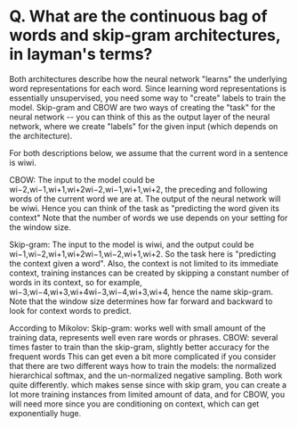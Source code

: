 # Q. What are the continuous bag of words and skip-gram architectures, in layman's terms?

Both architectures describe how the neural network "learns" the underlying word representations for each word. Since learning word representations is essentially unsupervised, you need some way to "create" labels to train the model. Skip-gram and CBOW are two ways of creating the "task" for the neural network -- you can think of this as the output layer of the neural network, where we create "labels" for the given input (which depends on the architecture).

For both descriptions below, we assume that the current word in a sentence is wiwi.

CBOW: The input to the model could be wi−2,wi−1,wi+1,wi+2wi−2,wi−1,wi+1,wi+2, the preceding and following words of the current word we are at. The output of the neural network will be wiwi. Hence you can think of the task as "predicting the word given its context"
Note that the number of words we use depends on your setting for the window size.

Skip-gram: The input to the model is wiwi, and the output could be wi−1,wi−2,wi+1,wi+2wi−1,wi−2,wi+1,wi+2. So the task here is "predicting the context given a word". Also, the context is not limited to its immediate context, training instances can be created by skipping a constant number of words in its context, so for example, wi−3,wi−4,wi+3,wi+4wi−3,wi−4,wi+3,wi+4, hence the name skip-gram.
Note that the window size determines how far forward and backward to look for context words to predict.

According to Mikolov:
Skip-gram: works well with small amount of the training data, represents well even rare words or phrases.
CBOW: several times faster to train than the skip-gram, slightly better accuracy for the frequent words
This can get even a bit more complicated if you consider that there are two different ways how to train the models: the normalized hierarchical softmax, and the un-normalized negative sampling. Both work quite differently.
which makes sense since with skip gram, you can create a lot more training instances from limited amount of data, and for CBOW, you will need more since you are conditioning on context, which can get exponentially huge.